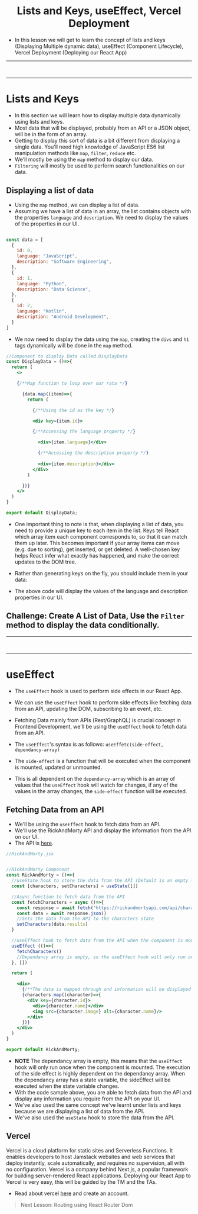 <h1 align="center">Lists and Keys, useEffect, Vercel Deployment</h1>

- In this lesson we will get to learn the concept of lists and keys (Displaying Multiple dynamic data), useEffect (Component Lifecycle), Vercel Deployment (Deploying our React App)

<hr>
<br>
<hr>

# Lists and Keys
- In this section we will learn how to display multiple data dynamically using lists and keys.
- Most data that will be displayed, probably from an API or a JSON object, will be in the form of an array.
- Getting to display this sort of data is a bit different from displaying a single data. You'll need high knowledge of JavaScript ES6 list manipulation methods like <code>map</code>, <code>filter</code>, <code>reduce</code> etc.
- We'll mostly be using the <code>map</code> method to display our data.
- <code>Filtering</code> will mostly be used to perform search functionalities on our data.

## Displaying a list of data
- Using the <code>map</code> method, we can display a list of data.
- Assuming we have a list of data in an array, the list contains objects with the properties <code>language</code> and <code>description</code>. We need to display the values of the properties in our UI.

```jsx

const data = [
  {
    id: 0,
    language: "JavaScript",
    description: "Software Engineering",
  },
  {
    id: 1,
    language: "Python",
    description: "Data Science",
  },
  {
    id: 2,
    language: "Kotlin",
    description: "Android Development",
  }
]
```
- We now need to display the data using the <code>map</code>, creating the <code>divs</code> and <code>h1</code> tags dynamically will be done in the <code>map</code> method.

```jsx
//Component to display Data called DisplayData
const DisplayData = ()=>{
  return (
    <>

    {/**Map function to loop over our rata */}

      {data.map((item)=>{
        return (

          {/**Using the id as the key */}

          <div key={item.id}>

          {/**Accessing the language property */}

            <div>{item.language}</div>

            {/**Accessing the description property */}
            
            <div>{item.description}</div>
          </div>
        )

      })}
    </>
  )
}

export default DisplayData;
```

- One important thing to note is that, when displaying a list of data, you need to provide a unique key to each item in the list. Keys tell React which array item each component corresponds to, so that it can match them up later. This becomes important if your array items can move (e.g. due to sorting), get inserted, or get deleted. A well-chosen key helps React infer what exactly has happened, and make the correct updates to the DOM tree.

- Rather than generating keys on the fly, you should include them in your data:
- The above code will display the values of the language and description properties in our UI.

<h2>Challenge: Create A List of Data, Use the <code>Filter</code> method to display the data conditionally.</h2>

<hr>
<br>
<hr>

# useEffect
- The <code>useEffect</code> hook is used to perform side effects in our React App.
- We can use the <code>useEffect</code> hook to perform side effects like fetching data from an API, updating the DOM, subscribing to an event, etc.
- Fetching Data mainly from APIs (Rest/GraphQL) is crucial concept in Frontend Development, we'll be using the <code>useEffect</code> hook to fetch data from an API.
- The <code>useEffect</code>'s syntax is as follows:
  <code>useEffetc(side-effect, dependancy-array)</code>

- The <code>side-effect</code> is a function that will be executed when the component is mounted, updated or unmounted. 
- This is all dependent on the <code>dependancy-array</code> which is an array of values that the <code>useEffect</code> hook will watch for changes, if any of the values in the array changes, the <code>side-effect</code> function will be executed.


## Fetching Data from an API
- We'll be using the <code>useEffect</code> hook to fetch data from an API.
- We'll use the RickAndMorty API and display the information from the API on our UI.
- The API is <a href="https://rickandmortyapi.com/">here</a>.

```jsx
//RickAndMorty.jsx


//RickAndMorty Component
const RickAndMorty = ()=>{
  //useState hook to store the data from the API (Default is an empty list)
  const [characters, setCharacters] = useState([])

  //Async function to fetch data from the API
  const fetchCharacters = async ()=>{
    const response = await fetch("https://rickandmortyapi.com/api/character")
    const data = await response.json()
    //Sets the data from the API to the characters state
    setCharacters(data.results)
  }

  //useEffect hook to fetch data from the API when the component is mounted
  useEffect (()=>{
    fetchCharacters()
    //Dependancy array is empty, so the useEffect hook will only run once when the component is mounted
  }, [])

  return (

    <div>
      {/**The data is mapped through and information will be displayed on the UI */}
      {characters.map((character)=>{
        <div key={character.id}>
          <div>{character.name}</div>
          <img src={character.image} alt={character.name}/>
        </div>
      })}
    </div>
  )
}

export default RickAndMorty;
```
- **NOTE** The dependancy array is empty, this means that the <code>useEffect</code> hook will only run once when the component is mounted. The execution of the side effect is highly dependent on the dependancy array. When the dependancy array has a state variable, the sideEffect will be executed when the state variable changes.
- With the code sample above, you are able to fetch data from the API and display any information you require from the API on your UI.
- We've also used the same concept we've learnt under lists and keys because we are displaying a list of data from the API.
- We've also used the <code>useState</code> hook to store the data from the API.

## Vercel 
Vercel is a cloud platform for static sites and Serverless Functions. It enables developers to host Jamstack websites and web services that deploy instantly, scale automatically, and requires no supervision, all with no configuration. Vercel is a company behind Next.js, a popular framework for building server-rendered React applications.
Deploying our React App to Vercel is very easy, this will be guided by the TM and the TAs.
- Read about vercel <a href="https://vercel.com/">here</a> and create an account.


> Next Lesson: Routing using React Router Dom